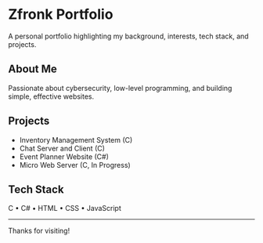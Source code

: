 # Zfronk Portfolio

A personal portfolio highlighting my background, interests, tech stack, and projects.

## About Me

Passionate about cybersecurity, low-level programming, and building simple, effective websites.

## Projects

* Inventory Management System (C)
* Chat Server and Client (C)
* Event Planner Website (C#)
* Micro Web Server (C, In Progress)

## Tech Stack

C • C# • HTML • CSS • JavaScript

---

Thanks for visiting!
